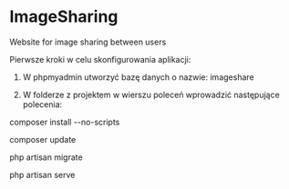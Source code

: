 # ImageSharing
Website for image sharing between users

Pierwsze kroki w celu skonfigurowania aplikacji:

1. W phpmyadmin utworzyć bazę danych o nazwie: imageshare

2. W folderze z projektem w wierszu poleceń wprowadzić następujące polecenia:

composer install --no-scripts

composer update

php artisan migrate

php artisan serve

